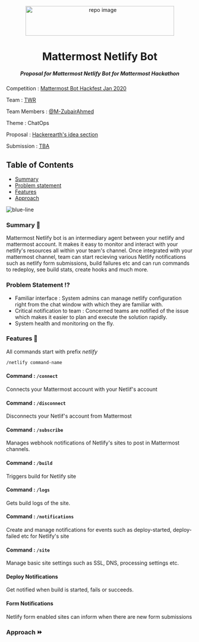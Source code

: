 <p align="center">
        <img src="https://user-images.githubusercontent.com/17708702/73535585-ce0d3800-441b-11ea-8187-1ea83a9cce32.png" alt="repo image" width="400" height="80" />
   <h1 align="center">Mattermost Netlify Bot</h1>
  <h5 align="center"><i>Proposal for Mattermost Netlify Bot for Mattermost Hackathon</i></h5>
    
</p>


Competition : [Mattermost Bot Hackfest Jan 2020](https://www.hackerearth.com/challenges/hackathon/mattermost-bot-hackfest)

Team : [TWR](https://www.hackerearth.com/challenges/hackathon/mattermost-bot-hackfest/dashboard/2abe565/team/)

Team Members : [@M-ZubairAhmed](https://github.com/M-ZubairAhmed)

Theme : ChatOps

Proposal : [Hackerearth's idea section](https://www.hackerearth.com/challenges/hackathon/mattermost-bot-hackfest/dashboard/2abe565/idea/)

Submission : [TBA](https://www.hackerearth.com/challenges/hackathon/mattermost-bot-hackfest/dashboard/2abe565/submission/)

## Table of Contents

 - [Summary](#summary-book)
 - [Problem statement](#problem-statement-interrobang)
 - [Features](#features-key)
 - [Approach](#approach-fast_forward)

![blue-line](https://i.imgur.com/cETzBqq.png)

### Summary :book:
Mattermost Netlify bot is an intermediary agent between your netlify and mattermost account. It makes it easy to monitor and interact with your netlify's resources all within your team's channel. Once integrated with your mattermost channel, team can start recieving various Netlify notifications such as netlify form submissions, build failures etc and can run commands to redeploy, see build stats, create hooks and much more.

### Problem Statement :interrobang:

- Familiar interface : System admins can manage netlify configuration right from the chat window with which they are familiar with.
- Critical notification to team : Concerned teams are notified of the issue which makes it easier to plan and execute the solution rapidly.
- System health and monitoring on the fly.

### Features :key:

All commands start with prefix *netlify*

``` txt
/netlify command-name
```

#### Command : `/connect`
Connects your Mattermost account with your Netlif's account

#### Command : `/disconnect`
Disconnects your Netlif's account from Mattermost

#### Command : `/subscribe`
Manages webhook notifications of Netlify's sites to post in Mattermost channels.

#### Command : `/build`
Triggers build for Netlify site

#### Command : `/logs`
Gets build logs of the site.

#### Command : `/notifications`
Create and manage notifications for events such as deploy-started, deploy-failed etc for Netlify's site

#### Command : `/site`
Manage basic site settings such as SSL, DNS, processing settings etc.

#### Deploy Notifications
Get notified when build is started, fails or succeeds.

#### Form Notifications
Netlify form enabled sites can inform when there are new form submissions

### Approach :fast_forward:
